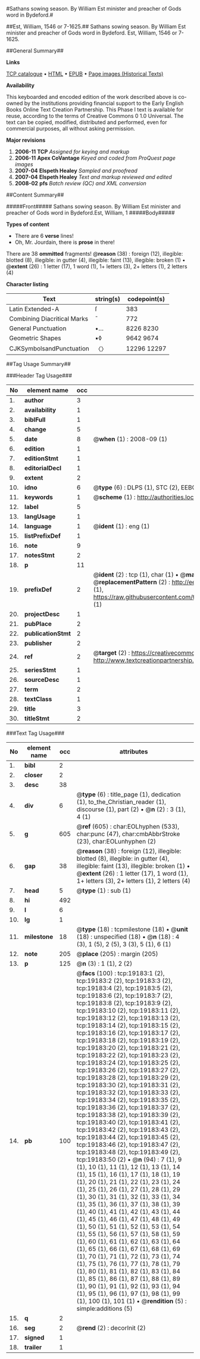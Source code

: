 #Sathans sowing season. By William Est minister and preacher of Gods word in Bydeford.#

##Est, William, 1546 or 7-1625.##
Sathans sowing season. By William Est minister and preacher of Gods word in Bydeford.
Est, William, 1546 or 7-1625.

##General Summary##

**Links**

[TCP catalogue](http://www.ota.ox.ac.uk/tcp/)  • 
[HTML](http://tei.it.ox.ac.uk/tcp/Texts-HTML/free/A00/A00405.html)  • 
[EPUB](http://tei.it.ox.ac.uk/tcp/Texts-EPUB/free/A00/A00405.epub) • 
[Page images (Historical Texts)](https://data.historicaltexts.jisc.ac.uk/view?pubId=eebo-99853787e&pageId=eebo-99853787e-19183-1)

**Availability**

This keyboarded and encoded edition of the
	       work described above is co-owned by the institutions
	       providing financial support to the Early English Books
	       Online Text Creation Partnership. This Phase I text is
	       available for reuse, according to the terms of Creative
	       Commons 0 1.0 Universal. The text can be copied,
	       modified, distributed and performed, even for
	       commercial purposes, all without asking permission.

**Major revisions**

1. __2006-11__ __TCP__ *Assigned for keying and markup*
1. __2006-11__ __Apex CoVantage__ *Keyed and coded from ProQuest page images*
1. __2007-04__ __Elspeth Healey__ *Sampled and proofread*
1. __2007-04__ __Elspeth Healey__ *Text and markup reviewed and edited*
1. __2008-02__ __pfs__ *Batch review (QC) and XML conversion*

##Content Summary##

#####Front#####
Sathans sowing season. By William Est minister and preacher of Gods word in Bydeford.Est, William, 1
#####Body#####

**Types of content**

  * There are 6 **verse** lines!
  * Oh, Mr. Jourdain, there is **prose** in there!

There are 38 **ommitted** fragments! 
 @__reason__ (38) : foreign (12), illegible: blotted (8), illegible: in gutter (4), illegible: faint (13), illegible: broken (1)  •  @__extent__ (26) : 1 letter (17), 1 word (1), 1+ letters (3), 2+ letters (1), 2 letters (4)

**Character listing**


|Text|string(s)|codepoint(s)|
|---|---|---|
|Latin Extended-A|ſ|383|
|Combining             Diacritical Marks|̄|772|
|General Punctuation|•…|8226 8230|
|Geometric Shapes|▪◊|9642 9674|
|CJKSymbolsandPunctuation|〈〉|12296 12297|

##Tag Usage Summary##

###Header Tag Usage###

|No|element name|occ|attributes|
|---|---|---|---|
|1.|__author__|3||
|2.|__availability__|1||
|3.|__biblFull__|1||
|4.|__change__|5||
|5.|__date__|8| @__when__ (1) : 2008-09 (1)|
|6.|__edition__|1||
|7.|__editionStmt__|1||
|8.|__editorialDecl__|1||
|9.|__extent__|2||
|10.|__idno__|6| @__type__ (6) : DLPS (1), STC (2), EEBO-CITATION (1), PROQUEST (1), VID (1)|
|11.|__keywords__|1| @__scheme__ (1) : http://authorities.loc.gov/ (1)|
|12.|__label__|5||
|13.|__langUsage__|1||
|14.|__language__|1| @__ident__ (1) : eng (1)|
|15.|__listPrefixDef__|1||
|16.|__note__|9||
|17.|__notesStmt__|2||
|18.|__p__|11||
|19.|__prefixDef__|2| @__ident__ (2) : tcp (1), char (1)  •  @__matchPattern__ (2) : ([0-9\-]+):([0-9IVX]+) (1), (.+) (1)  •  @__replacementPattern__ (2) : http://eebo.chadwyck.com/downloadtiff?vid=$1&page=$2 (1), https://raw.githubusercontent.com/textcreationpartnership/Texts/master/tcpchars.xml#$1 (1)|
|20.|__projectDesc__|1||
|21.|__pubPlace__|2||
|22.|__publicationStmt__|2||
|23.|__publisher__|2||
|24.|__ref__|2| @__target__ (2) : https://creativecommons.org/publicdomain/zero/1.0/ (1), http://www.textcreationpartnership.org/docs/. (1)|
|25.|__seriesStmt__|1||
|26.|__sourceDesc__|1||
|27.|__term__|2||
|28.|__textClass__|1||
|29.|__title__|3||
|30.|__titleStmt__|2||


###Text Tag Usage###

|No|element name|occ|attributes|
|---|---|---|---|
|1.|__bibl__|2||
|2.|__closer__|2||
|3.|__desc__|38||
|4.|__div__|6| @__type__ (6) : title_page (1), dedication (1), to_the_Christian_reader (1), discourse (1), part (2)  •  @__n__ (2) : 3 (1), 4 (1)|
|5.|__g__|605| @__ref__ (605) : char:EOLhyphen (533), char:punc (47), char:cmbAbbrStroke (23), char:EOLunhyphen (2)|
|6.|__gap__|38| @__reason__ (38) : foreign (12), illegible: blotted (8), illegible: in gutter (4), illegible: faint (13), illegible: broken (1)  •  @__extent__ (26) : 1 letter (17), 1 word (1), 1+ letters (3), 2+ letters (1), 2 letters (4)|
|7.|__head__|5| @__type__ (1) : sub (1)|
|8.|__hi__|492||
|9.|__l__|6||
|10.|__lg__|1||
|11.|__milestone__|18| @__type__ (18) : tcpmilestone (18)  •  @__unit__ (18) : unspecified (18)  •  @__n__ (18) : 4 (3), 1 (5), 2 (5), 3 (3), 5 (1), 6 (1)|
|12.|__note__|205| @__place__ (205) : margin (205)|
|13.|__p__|125| @__n__ (3) : 1 (1), 2 (2)|
|14.|__pb__|100| @__facs__ (100) : tcp:19183:1 (2), tcp:19183:2 (2), tcp:19183:3 (2), tcp:19183:4 (2), tcp:19183:5 (2), tcp:19183:6 (2), tcp:19183:7 (2), tcp:19183:8 (2), tcp:19183:9 (2), tcp:19183:10 (2), tcp:19183:11 (2), tcp:19183:12 (2), tcp:19183:13 (2), tcp:19183:14 (2), tcp:19183:15 (2), tcp:19183:16 (2), tcp:19183:17 (2), tcp:19183:18 (2), tcp:19183:19 (2), tcp:19183:20 (2), tcp:19183:21 (2), tcp:19183:22 (2), tcp:19183:23 (2), tcp:19183:24 (2), tcp:19183:25 (2), tcp:19183:26 (2), tcp:19183:27 (2), tcp:19183:28 (2), tcp:19183:29 (2), tcp:19183:30 (2), tcp:19183:31 (2), tcp:19183:32 (2), tcp:19183:33 (2), tcp:19183:34 (2), tcp:19183:35 (2), tcp:19183:36 (2), tcp:19183:37 (2), tcp:19183:38 (2), tcp:19183:39 (2), tcp:19183:40 (2), tcp:19183:41 (2), tcp:19183:42 (2), tcp:19183:43 (2), tcp:19183:44 (2), tcp:19183:45 (2), tcp:19183:46 (2), tcp:19183:47 (2), tcp:19183:48 (2), tcp:19183:49 (2), tcp:19183:50 (2)  •  @__n__ (94) : 7 (1), 9 (1), 10 (1), 11 (1), 12 (1), 13 (1), 14 (1), 15 (1), 16 (1), 17 (1), 18 (1), 19 (1), 20 (1), 21 (1), 22 (1), 23 (1), 24 (1), 25 (1), 26 (1), 27 (1), 28 (1), 29 (1), 30 (1), 31 (1), 32 (1), 33 (1), 34 (1), 35 (1), 36 (1), 37 (1), 38 (1), 39 (1), 40 (1), 41 (1), 42 (1), 43 (1), 44 (1), 45 (1), 46 (1), 47 (1), 48 (1), 49 (1), 50 (1), 51 (1), 52 (1), 53 (1), 54 (1), 55 (1), 56 (1), 57 (1), 58 (1), 59 (1), 60 (1), 61 (1), 62 (1), 63 (1), 64 (1), 65 (1), 66 (1), 67 (1), 68 (1), 69 (1), 70 (1), 71 (1), 72 (1), 73 (1), 74 (1), 75 (1), 76 (1), 77 (1), 78 (1), 79 (1), 80 (1), 81 (1), 82 (1), 83 (1), 84 (1), 85 (1), 86 (1), 87 (1), 88 (1), 89 (1), 90 (1), 91 (1), 92 (1), 93 (1), 94 (1), 95 (1), 96 (1), 97 (1), 98 (1), 99 (1), 100 (1), 101 (1)  •  @__rendition__ (5) : simple:additions (5)|
|15.|__q__|2||
|16.|__seg__|2| @__rend__ (2) : decorInit (2)|
|17.|__signed__|1||
|18.|__trailer__|1||
